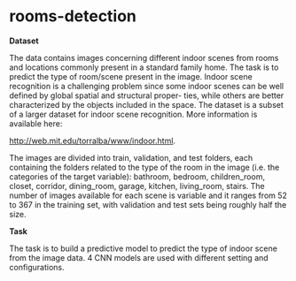 # rooms-detection

**Dataset**

The data contains images concerning different indoor scenes from rooms and locations commonly present in a standard family home. The task is to predict the type of room/scene present in the image. Indoor scene recognition is a challenging problem since some indoor scenes can be well defined by global spatial and structural proper- ties, while others are better characterized by the objects included in the space. The dataset is a subset of a larger dataset for indoor scene recognition. More information is available here:

http://web.mit.edu/torralba/www/indoor.html.

The images are divided into train, validation, and test folders, each containing the folders related to the type of the room in the image (i.e. the categories of the target variable): bathroom, bedroom, children_room, closet, corridor, dining_room, garage, kitchen, living_room, stairs. The number of images available for each scene is variable and it ranges from 52 to 367 in the training set, with validation and test sets being roughly half the size.

**Task**

The task is to build a predictive model to predict the type of indoor scene from the image data. 4 CNN models are used with different setting and configurations. 


